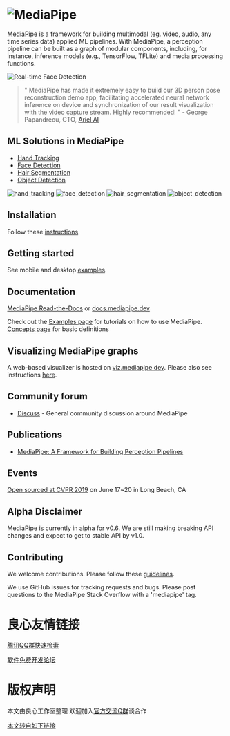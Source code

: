 ![MediaPipe](mediapipe/docs/images/mediapipe_small.png?raw=true "MediaPipe logo")
=======================================================================

[MediaPipe](http://u.720life.cn/g/c50d975275bba53c339052ca1b21638a7f70eea8b5c6c1f11576c7d9617a18db) is a framework for building multimodal (eg. video, audio, any time series data) applied ML pipelines. With MediaPipe, a perception pipeline can be built as a graph of modular components, including, for instance, inference models (e.g., TensorFlow, TFLite) and media processing functions.

![Real-time Face Detection](mediapipe/docs/images/realtime_face_detection.gif)

> " MediaPipe has made it extremely easy to build our 3D person pose reconstruction demo app, facilitating accelerated neural network inference on device and synchronization of our result visualization with the video capture stream. Highly recommended! " - George Papandreou, CTO, [Ariel AI](http://u.720life.cn/g/004fe05eb2cadcfd3761d029f1e03b837045747d58c4cf2fa8760131aec9f51e)

## ML Solutions in MediaPipe

* [Hand Tracking](mediapipe/docs/hand_tracking_mobile_gpu.md)
* [Face Detection](mediapipe/docs/face_detection_mobile_gpu.md)
* [Hair Segmentation](mediapipe/docs/hair_segmentation_mobile_gpu.md)
* [Object Detection](mediapipe/docs/object_detection_mobile_gpu.md)

![hand_tracking](mediapipe/docs/images/mobile/hand_tracking_3d_android_gpu_small.gif)
![face_detection](mediapipe/docs/images/mobile/face_detection_android_gpu_small.gif)
![hair_segmentation](mediapipe/docs/images/mobile/hair_segmentation_android_gpu_small.gif)
![object_detection](mediapipe/docs/images/mobile/object_detection_android_gpu_small.gif)

## Installation
Follow these [instructions](mediapipe/docs/install.md).

## Getting started
See mobile and desktop [examples](mediapipe/docs/examples.md).

## Documentation
[MediaPipe Read-the-Docs](http://u.720life.cn/g/9915440e3fbe0f8b572d549e213353a32793c30025ce78fe22966c9b11e37b7ee530b806d07198089b0b38c7f3d42e99) or [docs.mediapipe.dev](http://u.720life.cn/g/cf43fa05e993588d11bac88543cdacde9234be8a09e2fd1a408e15d53bd57ae8)

Check out the [Examples page](http://u.720life.cn/g/9915440e3fbe0f8b572d549e213353a32793c30025ce78fe22966c9b11e37b7e4de5501a266485d98d358ec70f02396f36e46d5f5a1dbfe657707b3a7eb96dbb) for tutorials on how to use MediaPipe. [Concepts page](http://u.720life.cn/g/9915440e3fbe0f8b572d549e213353a32793c30025ce78fe22966c9b11e37b7e387cade42ced7b51c6e496576a63562b24290f257be78a939cde9f92071769d9) for basic definitions

## Visualizing MediaPipe graphs
A web-based visualizer is hosted on [viz.mediapipe.dev](http://u.720life.cn/g/d67b993bd2514a0b8e53e57f5ef7f58730753ded5525d381deb79b1c34e2d1d5). Please also see instructions [here](mediapipe/docs/visualizer.md).

## Community forum
*  [Discuss](http://u.720life.cn/g/941693b557d072bb769494a6a61fcd979ee9fee4d4fd0c2a6b8a30bc68eade213d21d867baf10a0e660a2e5520d4d4b30bce6200216f4b35d91bbfee9941d5f6) - General community discussion around MediaPipe

## Publications
* [MediaPipe: A Framework for Building Perception Pipelines](http://u.720life.cn/g/ef50ff7c3b5c85de9d07d6f28fa057543a1e2bd5d195f2511e745814db8ebcad)

## Events
[Open sourced at CVPR 2019](http://u.720life.cn/g/d72954bcd0c43e872cfb84cc946f6d0ca82701033495f9d650012184690fd00b8ae2a6d8462979b4c1ad817515416e8f4027f9e5f36e349d8e54565746c49cf1) on June 17~20 in Long Beach, CA

## Alpha Disclaimer
MediaPipe is currently in alpha for v0.6. We are still making breaking API changes and expect to get to stable API by v1.0.

## Contributing
We welcome contributions. Please follow these [guidelines](./CONTRIBUTING.md).

We use GitHub issues for tracking requests and bugs. Please post questions to the MediaPipe Stack Overflow with a 'mediapipe' tag.



 # 良心友情链接

[腾讯QQ群快速检索](http://u.720life.cn/s/8cf73f7c)

[软件免费开发论坛](http://u.720life.cn/s/bbb01dc0)

# 版权声明 

本文由良心工作室整理 欢迎加入[官方交流Q群](https://u.720life.cn/s/f2316816)谈合作

[本文转自如下链接](http://u.720life.cn/g/2e71d0f0a5c601172267ba20d3a43c6e12408273c1a0c07ccfa5ad9bb942b743c41716d90f0eeeb94e6167ffc4f12c9ad46a5bbd14410d657e479eb6d00a41e9)